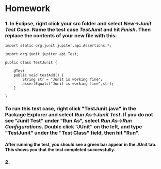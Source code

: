 # Homework

### 1. In Eclipse, right click your src folder and select _New_->_Junit Test Case_. Name the test case _TestJunit_ and hit _Finish_. Then replace the contents of your new file with this:
```
import static org.junit.jupiter.api.Assertions.*;

import org.junit.jupiter.api.Test;

public class TestJunit {

	@Test
	public void testAdd() {
		String str = "Junit is working fine";
		assertEquals("Junit is working fine",str);
	}

}
```
### To run this test case, right click "TestJunit.java" in the Package Explorer and select _Run As_->_Junit Test_. If you do not see "Junit Test" under "Run As", select _Run As_->_Run Configurations_. Double click "JUnit" on the left, and type "TestJunit" under the "Test Class" field, then hit "Run".
#### After running the test, you should see a green bar appear in the JUnit tab. This shows you that the test completed successfully.

### 2. 
